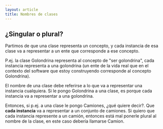 ```yaml
---
layout: article
title: Nombres de clases
---
```


¿Singular o plural?
-------------------

Partimos de que una clase representa un concepto, y cada instancia de esa clase va a representar a un ente que corresponde a ese concepto.

P.ej. la clase Golondrina representa al concepto de "ser golondrina", cada instancia representa a una golondrina (un ente de la vida real que en el contexto del software que estoy construyendo corresponde al concepto Golondrina).

El nombre de una clase debe referirse a lo que va a representar una instancia cualquiera. Si le pongo Golondrina a una clase, es porque cada instancia va a representar a una golondrina.

Entonces, si p.ej. a una clase le pongo Camiones, ¿qué quiere decir?. Que **cada instancia** va a representar a un conjunto de camiones. Si quiero que cada instancia represente a un camión, entonces está mal ponerle plural al nombre de la clase, en este caso debería llamarse Camion.
